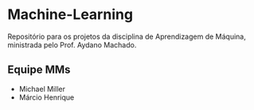 # Machine-Learning
Repositório para os projetos da disciplina de Aprendizagem de Máquina, ministrada pelo Prof. Aydano Machado.

## Equipe MMs
- Michael Miller
- Márcio Henrique
